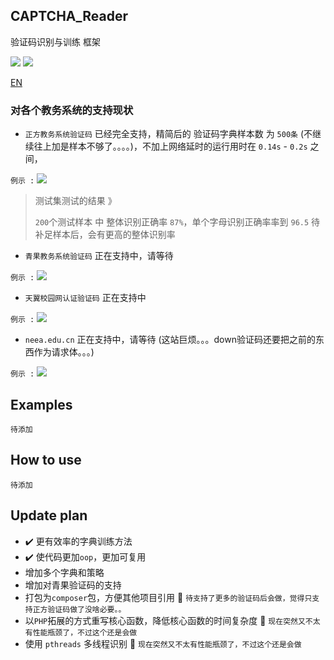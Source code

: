 ## CAPTCHA_Reader
验证码识别与训练 框架

 ![](https://img.shields.io/packagist/l/doctrine/orm.svg)
 ![](https://img.shields.io/badge/php-%5E7.0.0-green.svg)


[EN](https://github.com/Kuri-su/CAPTCHA_Reader "EN" )

### 对各个教务系统的支持现状
* `正方教务系统验证码` 已经完全支持，精简后的 验证码字典样本数 为 `500条` (不继续往上加是样本不够了。。。。)，不加上网络延时的运行用时在 `0.14s` - `0.2s` 之间，

`例示 :` ![](https://github.com/Kuri-su/CAPTCHA_Reader/blob/oop/sample/1508770737.png)

> 测试集测试的结果 》
>
> `200`个测试样本 中 整体识别正确率 `87%`，单个字母识别正确率率到 `96.5`
> 待补足样本后，会有更高的整体识别率

* `青果教务系统验证码` 正在支持中，请等待

`例示 :` ![](https://github.com/Kuri-su/CAPTCHA_Reader/blob/oop/sample/0.png)

* `天翼校园网认证验证码` 正在支持中

`例示 :` ![](https://github.com/Kuri-su/CAPTCHA_Reader/blob/oop/sample/1.png)

* `neea.edu.cn` 正在支持中，请等待 (这站巨烦。。。down验证码还要把之前的东西作为请求体。。。)

`例示 :` ![](https://github.com/Kuri-su/CAPTCHA_Reader/blob/oop/sample/a91518a87b984b1b88d3983178ec5cad.png)

## Examples
`待添加`

## How to use
`待添加`

## Update plan
* :heavy_check_mark: 更有效率的字典训练方法
* :heavy_check_mark: 使代码更加`oop`，更加可复用
* 增加多个字典和策略
* 增加对青果验证码的支持
* 打包为`composer`包，方便其他项目引用 :shell: `待支持了更多的验证码后会做，觉得只支持正方验证码做了没啥必要。。`
* 以`PHP`拓展的方式重写核心函数，降低核心函数的时间复杂度 :wrench: `现在突然又不太有性能瓶颈了，不过这个还是会做`
* 使用 `pthreads` 多线程识别 :wrench: `现在突然又不太有性能瓶颈了，不过这个还是会做`
